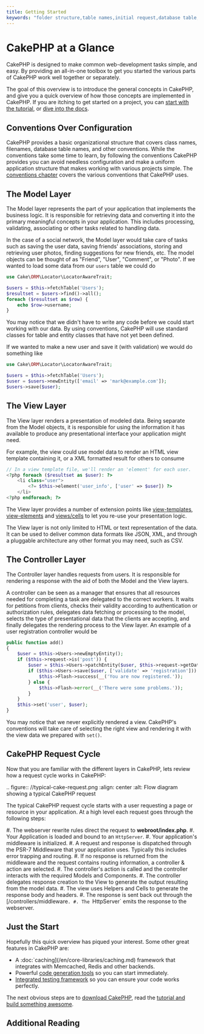```yaml
---
title: Getting Started
keywords: "folder structure,table names,initial request,database table,organizational structure,rst,filenames,conventions,mvc,web page,sit"
---
```


# CakePHP at a Glance

CakePHP is designed to make common web-development tasks simple, and easy. By
providing an all-in-one toolbox to get you started the various parts of CakePHP
work well together or separately.

The goal of this overview is to introduce the general concepts in CakePHP, and
give you a quick overview of how those concepts are implemented in CakePHP. If
you are itching to get started on a project, you can [start with the
tutorial](/en/tutorials-and-examples/cms/installation.md), or [dive into the docs](/en/topics.md).

## Conventions Over Configuration

CakePHP provides a basic organizational structure that covers class names,
filenames, database table names, and other conventions. While the conventions
take some time to learn, by following the conventions CakePHP provides you can
avoid needless configuration and make a uniform application structure that makes
working with various projects simple. The [conventions chapter](/en/intro/conventions.md) covers the various conventions that CakePHP uses.

## The Model Layer

The Model layer represents the part of your application that implements the
business logic. It is responsible for retrieving data and converting it into the
primary meaningful concepts in your application. This includes processing,
validating, associating or other tasks related to handling data.

In the case of a social network, the Model layer would take care of
tasks such as saving the user data, saving friends' associations, storing
and retrieving user photos, finding suggestions for new friends, etc.
The model objects can be thought of as "Friend", "User", "Comment", or
"Photo". If we wanted to load some data from our `users` table we could do

```php
use Cake\ORM\Locator\LocatorAwareTrait;

$users = $this->fetchTable('Users');
$resultset = $users->find()->all();
foreach ($resultset as $row) {
    echo $row->username;
}
```
You may notice that we didn't have to write any code before we could start
working with our data. By using conventions, CakePHP will use standard classes
for table and entity classes that have not yet been defined.

If we wanted to make a new user and save it (with validation) we would do
something like
```php
use Cake\ORM\Locator\LocatorAwareTrait;

$users = $this->fetchTable('Users');
$user = $users->newEntity(['email' => 'mark@example.com']);
$users->save($user);
```
## The View Layer

The View layer renders a presentation of modeled data. Being separate from the
Model objects, it is responsible for using the information it has available
to produce any presentational interface your application might need.

For example, the view could use model data to render an HTML view template containing it,
or a XML formatted result for others to consume
```php
// In a view template file, we'll render an 'element' for each user.
<?php foreach ($resultset as $user): ?>
    <li class="user">
        <?= $this->element('user_info', ['user' => $user]) ?>
    </li>
<?php endforeach; ?>
```
The View layer provides a number of extension points like [view-templates](#view-templates), [view-elements](#view-elements)
and [views/cells](/en/views/cells.md) to let you re-use your presentation logic.

The View layer is not only limited to HTML or text representation of the data.
It can be used to deliver common data formats like JSON, XML, and through
a pluggable architecture any other format you may need, such as CSV.

## The Controller Layer

The Controller layer handles requests from users. It is responsible for
rendering a response with the aid of both the Model and the View layers.

A controller can be seen as a manager that ensures that all resources needed for
completing a task are delegated to the correct workers. It waits for petitions
from clients, checks their validity according to authentication or authorization
rules, delegates data fetching or processing to the model, selects the type of
presentational data that the clients are accepting, and finally delegates the
rendering process to the View layer. An example of a user registration
controller would be
```php
public function add()
{
    $user = $this->Users->newEmptyEntity();
    if ($this->request->is('post')) {
        $user = $this->Users->patchEntity($user, $this->request->getData());
        if ($this->Users->save($user, ['validate' => 'registration'])) {
            $this->Flash->success(__('You are now registered.'));
        } else {
            $this->Flash->error(__('There were some problems.'));
        }
    }
    $this->set('user', $user);
}
```

You may notice that we never explicitly rendered a view. CakePHP's conventions
will take care of selecting the right view and rendering it with the view data
we prepared with `set()`.
<a id="request-cycle"></a>
## CakePHP Request Cycle

Now that you are familiar with the different layers in CakePHP, lets review how
a request cycle works in CakePHP:

.. figure:: //typical-cake-request.png
:align: center
:alt: Flow diagram showing a typical CakePHP request

The typical CakePHP request cycle starts with a user requesting a page or
resource in your application. At a high level each request goes through the
following steps:

#. The webserver rewrite rules direct the request to **webroot/index.php**.
#. Your Application is loaded and bound to an `HttpServer`.
#. Your application's middleware is initialized.
#. A request and response is dispatched through the PSR-7 Middleware that your
application uses. Typically this includes error trapping and routing.
#. If no response is returned from the middleware and the request contains
routing information, a controller & action are selected.
#. The controller's action is called and the controller interacts with the
required Models and Components.
#. The controller delegates response creation to the View to generate the output
resulting from the model data.
#. The view uses Helpers and Cells to generate the response body and headers.
#. The response is sent back out through the [/controllers/middleware`.
#. The `HttpServer` emits the response to the webserver.

## Just the Start

Hopefully this quick overview has piqued your interest. Some other great
features in CakePHP are:

- A :doc:`caching](/en/core-libraries/caching.md) framework that integrates with
  Memcached, Redis and other backends.
- Powerful [code generation tools](/en/bake/usage.md) so you can start immediately.
- [Integrated testing framework](/en/development/testing.md) so you can ensure
  your code works perfectly.

The next obvious steps are to [download CakePHP](/en/installation.md), read the
[tutorial and build something awesome](/en/tutorials-and-examples/cms/installation.md).

## Additional Reading
